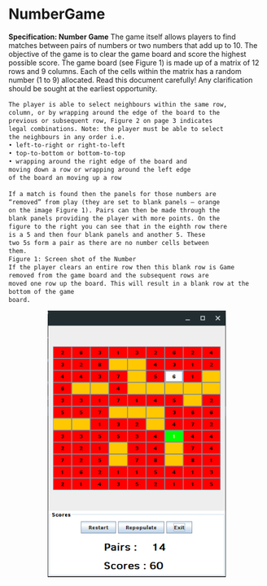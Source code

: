 # NumberGame

<p>
  <b>Specification: Number Game</b>
    The game itself allows players to find matches between pairs
    of numbers or two numbers that add up to 10. The objective
    of the game is to clear the game board and score the highest
    possible score. The game board (see Figure 1) is made up of
    a matrix of 12 rows and 9 columns. Each of the cells within
    the matrix has a random number (1 to 9) allocated.
    Read this document carefully! Any clarification should be sought at the earliest opportunity.
  
    The player is able to select neighbours within the same row,
    column, or by wrapping around the edge of the board to the
    previous or subsequent row, Figure 2 on page 3 indicates
    legal combinations. Note: the player must be able to select
    the neighbours in any order i.e.
    • left-to-right or right-to-left
    • top-to-bottom or bottom-to-top
    • wrapping around the right edge of the board and
    moving down a row or wrapping around the left edge
    of the board an moving up a row
    
    If a match is found then the panels for those numbers are
    “removed” from play (they are set to blank panels – orange
    on the image Figure 1). Pairs can then be made through the
    blank panels providing the player with more points. On the
    figure to the right you can see that in the eighth row there
    is a 5 and then four blank panels and another 5. These
    two 5s form a pair as there are no number cells between
    them.
    Figure 1: Screen shot of the Number
    If the player clears an entire row then this blank row is Game
    removed from the game board and the subsequent rows are
    moved one row up the board. This will result in a blank row at the bottom of the game
    board.
</p>
<p align="center">
  <img src="Screenshot from 2018-05-30 23-42-20.png" width="350"/>  
</p>
